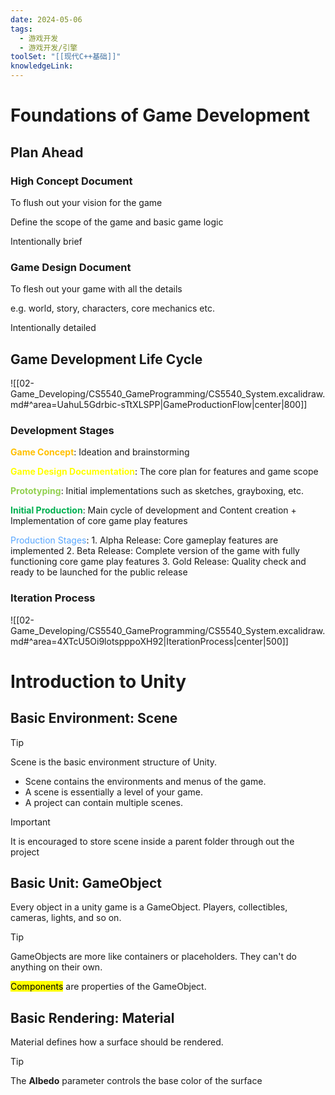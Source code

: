 ```yaml
---
date: 2024-05-06
tags:
  - 游戏开发
  - 游戏开发/引擎
toolSet: "[[现代C++基础]]"
knowledgeLink:
---
```

# Foundations of Game Development
## Plan Ahead
### High Concept Document

To flush out your vision for the game

Define the scope of the game and basic game logic

Intentionally brief

### Game Design Document

To flesh out your game with all the details

e.g. world, story, characters, core mechanics etc.

Intentionally detailed

## Game Development Life Cycle

![[02-Game_Developing/CS5540_GameProgramming/CS5540_System.excalidraw.md#^area=UahuL5Gdrbic-sTtXLSPP|GameProductionFlow|center|800]]

### Development Stages

**<font color="#ffc000">Game Concept</font>**: Ideation and brainstorming

**<font color="#ffff00">Game Design Documentation</font>**: The core plan for features and game scope

**<font color="#92d050">Prototyping</font>**: Initial implementations such as sketches, grayboxing, etc.

**<font color="#00b050">Initial Production</font>**: Main cycle of development and Content creation + Implementation of core game play features

<font color="#548dd4"><font color="#57a6ff">Production Stages</font></font>: 
	1. Alpha Release: Core gameplay features are implemented
	2. Beta Release: Complete version of the game with fully functioning core game play features
	3. Gold Release: Quality check and ready to be launched for the public release

### Iteration Process

![[02-Game_Developing/CS5540_GameProgramming/CS5540_System.excalidraw.md#^area=4XTcU5Oi9lotspppoXH92|IterationProcess|center|500]]
# Introduction to Unity
## Basic Environment: Scene

> [!tip]
> Scene is the basic environment structure  of Unity.  

- Scene contains the environments and menus of the game. 
- A scene is essentially a level of your game. 
- A project can contain multiple scenes.

> [!important]
> It is encouraged to store scene inside a parent folder through out the project

## Basic Unit: GameObject

Every object in a unity game is a GameObject. Players, collectibles, cameras, lights, and so on.

> [!tip]
> GameObjects are more like containers or placeholders. They can't do anything on their own. 

<mark class="hltr-green">Components</mark> are properties of the GameObject. 

## Basic Rendering: Material

Material defines how a surface should be rendered. 

> [!tip]
> The **Albedo** parameter controls the base color of the surface

